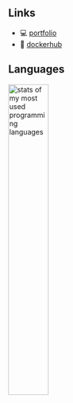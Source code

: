 ## Links 
- 💻 [portfolio](https://devmegan.github.io/portfolio/)
- 🐋 [dockerhub](https://hub.docker.com/u/devmegan)

## Languages
<a href="https://github.com/devmegan"><img width="40%" alt="stats of my most used  programming languages" src="https://github-readme-stats.vercel.app/api/top-langs/?username=devmegan&theme=dark&hide=html,css&layout=compact&langs_count=10&bg_color=101010&hide_title=true%22"></a>
